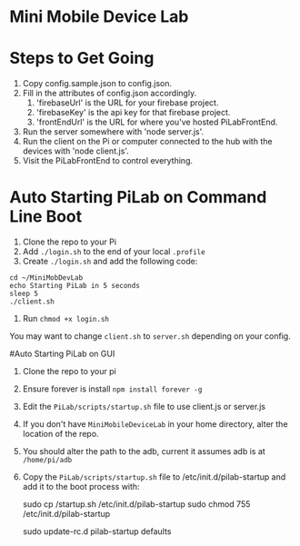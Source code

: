 Mini Mobile Device Lab
======================

# Steps to Get Going

1. Copy config.sample.json to config.json.
2. Fill in the attributes of config.json accordingly.
    1. 'firebaseUrl' is the URL for your firebase project.
    2. 'firebaseKey' is the api key for that firebase project.
    3. 'frontEndUrl' is the URL for where you've hosted PiLabFrontEnd.
3. Run the server somewhere with 'node server.js'.
4. Run the client on the Pi or computer connected to the hub with the devices with 'node client.js'.
5. Visit the PiLabFrontEnd to control everything.


# Auto Starting PiLab on Command Line Boot

1. Clone the repo to your Pi
1. Add `./login.sh` to the end of your local `.profile`
1. Create `./login.sh` and add the following code:
```
cd ~/MiniMobDevLab
echo Starting PiLab in 5 seconds
sleep 5
./client.sh
```
1. Run `chmod +x login.sh` 

You may want to change `client.sh` to `server.sh` depending on your config.

#Auto Starting PiLab on GUI

1. Clone the repo to your pi
1. Ensure forever is install `npm install forever -g`
1. Edit the `PiLab/scripts/startup.sh` file to use client.js or server.js 
1. If you don't have `MiniMobileDeviceLab` in your home directory, alter the location of the repo.
1. You should alter the path to the adb, current it assumes adb is at `/home/pi/adb`
1. Copy the `PiLab/scripts/startup.sh` file to /etc/init.d/pilab-startup and add it to the boot process with:

    sudo cp <path>/startup.sh /etc/init.d/pilab-startup
    sudo chmod 755 /etc/init.d/pilab-startup

    sudo update-rc.d pilab-startup defaults

